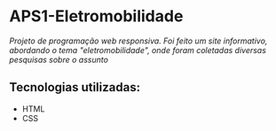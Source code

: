# APS1-Eletromobilidade
*Projeto de programação web responsiva. Foi feito um site informativo, abordando o tema "eletromobilidade", onde foram coletadas diversas pesquisas sobre o assunto*

## Tecnologias utilizadas:
* HTML
* CSS
